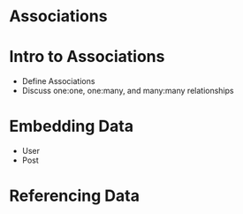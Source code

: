 # Associations

# Intro to Associations

* Define Associations
* Discuss one:one, one:many, and many:many relationships

# Embedding Data

* User
* Post

# Referencing Data

